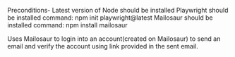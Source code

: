 Preconditions-
  Latest version of Node should be installed
  Playwright should be installed
    command: npm init playwright@latest
  Mailosaur should be installed
     command: npm install mailosaur

Uses Mailosaur to login into an account(created on Mailosaur) to send an email and verify the account using link provided in the sent email.
  
  
